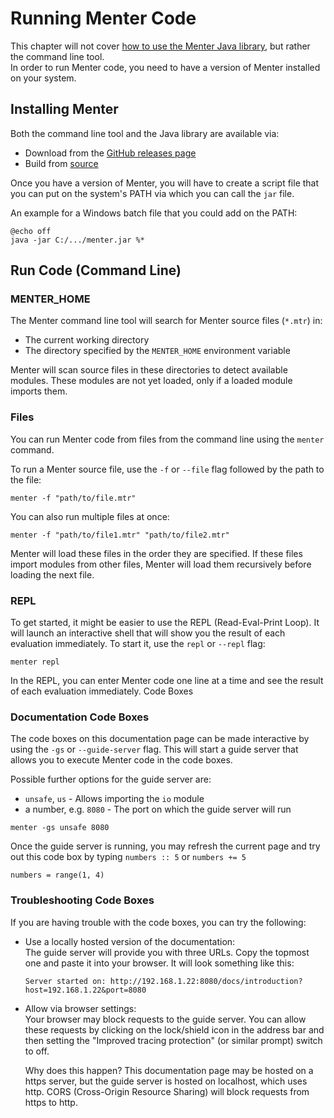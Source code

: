 # Running Menter Code

This chapter will not cover [how to use the Menter Java library](Java_getting_started.html), but rather the command line
tool.  
In order to run Menter code, you need to have a version of Menter installed on your system.

## Installing Menter

Both the command line tool and the Java library are available via:

- Download from the [GitHub releases page](https://github.com/YanWittmann/menter-lang/releases)
- Build from [source](https://github.com/YanWittmann/menter-lang)

Once you have a version of Menter, you will have to create a script file that you can put on the system's PATH via which
you can call the `jar` file.

An example for a Windows batch file that you could add on the PATH:

```static
@echo off
java -jar C:/.../menter.jar %*
```

## Run Code (Command Line)

### MENTER_HOME

The Menter command line tool will search for Menter source files (`*.mtr`) in:

- The current working directory
- The directory specified by the `MENTER_HOME` environment variable

Menter will scan source files in these directories to detect available modules. These modules are not yet loaded, only
if a loaded module imports them.

### Files

You can run Menter code from files from the command line using the `menter` command.

To run a Menter source file, use the `-f` or `--file` flag followed by the path to the file:

```static
menter -f "path/to/file.mtr"
```

You can also run multiple files at once:

```static
menter -f "path/to/file1.mtr" "path/to/file2.mtr"
```

Menter will load these files in the order they are specified. If these files import modules from other files, Menter
will load them recursively before loading the next file.

### REPL

To get started, it might be easier to use the REPL (Read-Eval-Print Loop). It will launch an interactive shell that will
show you the result of each evaluation immediately. To start it, use the `repl` or `--repl` flag:

```static
menter repl
```

In the REPL, you can enter Menter code one line at a time and see the result of each evaluation immediately.
Code Boxes

### Documentation Code Boxes

The code boxes on this documentation page can be made interactive by using the `-gs` or `--guide-server` flag. This will
start a guide server that allows you to execute Menter code in the code boxes.

Possible further options for the guide server are:

- `unsafe`, `us` - Allows importing the `io` module
- a number, e.g. `8080` - The port on which the guide server will run

```static
menter -gs unsafe 8080
```

Once the guide server is running, you may refresh the current page and try out this code box by typing `numbers :: 5` or
`numbers += 5`

```result=[1, 2, 3, 4]
numbers = range(1, 4)
```

### Troubleshooting Code Boxes

If you are having trouble with the code boxes, you can try the following:

- Use a locally hosted version of the documentation:  
  The guide server will provide you with three URLs. Copy the topmost one and paste it into your browser. It will look
  something like this:
  ```static
  Server started on: http://192.168.1.22:8080/docs/introduction?host=192.168.1.22&port=8080
  ```
- Allow via browser settings:  
  Your browser may block requests to the guide server. You can allow these requests by clicking on the lock/shield icon
  in the address bar and then setting the "Improved tracing protection" (or similar prompt) switch to off.
  
  Why does this happen? This documentation page may be hosted on a https server, but the guide server is hosted on
  localhost, which uses http. CORS (Cross-Origin Resource Sharing) will block requests from https to http.
